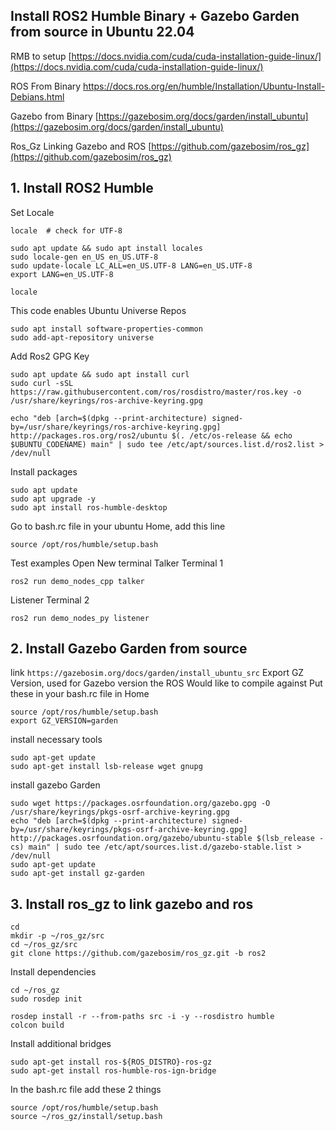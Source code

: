 ## Install ROS2 Humble Binary + Gazebo Garden from source in Ubuntu 22.04

RMB to setup
[https://docs.nvidia.com/cuda/cuda-installation-guide-linux/](https://docs.nvidia.com/cuda/cuda-installation-guide-linux/)

ROS From Binary
[https://docs.ros.org/en/humble/Installation/Ubuntu-Install-Debians.html ](https://docs.ros.org/en/humble/Installation/Ubuntu-Install-Debians.html )

Gazebo from Binary
[https://gazebosim.org/docs/garden/install_ubuntu](https://gazebosim.org/docs/garden/install_ubuntu)

Ros_Gz Linking Gazebo and ROS
[https://github.com/gazebosim/ros_gz](https://github.com/gazebosim/ros_gz)

## 1. Install ROS2 Humble
Set Locale
```
locale  # check for UTF-8

sudo apt update && sudo apt install locales
sudo locale-gen en_US en_US.UTF-8
sudo update-locale LC_ALL=en_US.UTF-8 LANG=en_US.UTF-8
export LANG=en_US.UTF-8

locale 
```

This code enables Ubuntu Universe Repos
```
sudo apt install software-properties-common
sudo add-apt-repository universe
```

Add Ros2 GPG Key
```
sudo apt update && sudo apt install curl
sudo curl -sSL https://raw.githubusercontent.com/ros/rosdistro/master/ros.key -o /usr/share/keyrings/ros-archive-keyring.gpg
```
```
echo "deb [arch=$(dpkg --print-architecture) signed-by=/usr/share/keyrings/ros-archive-keyring.gpg] http://packages.ros.org/ros2/ubuntu $(. /etc/os-release && echo $UBUNTU_CODENAME) main" | sudo tee /etc/apt/sources.list.d/ros2.list > /dev/null
```

Install packages
```
sudo apt update
sudo apt upgrade -y
sudo apt install ros-humble-desktop
```

Go to bash.rc file in your ubuntu Home, add this line
```
source /opt/ros/humble/setup.bash
```

Test examples Open New terminal
Talker Terminal 1
``` 
ros2 run demo_nodes_cpp talker
```
Listener Terminal 2
```
ros2 run demo_nodes_py listener
```

## 2. Install Gazebo Garden from source 
link
```https://gazebosim.org/docs/garden/install_ubuntu_src```
Export GZ Version, used for Gazebo version the ROS Would like to compile against
Put these in your bash.rc file in Home
```
source /opt/ros/humble/setup.bash
export GZ_VERSION=garden
```

install necessary tools
```
sudo apt-get update
sudo apt-get install lsb-release wget gnupg
```

install gazebo Garden
```
sudo wget https://packages.osrfoundation.org/gazebo.gpg -O /usr/share/keyrings/pkgs-osrf-archive-keyring.gpg
echo "deb [arch=$(dpkg --print-architecture) signed-by=/usr/share/keyrings/pkgs-osrf-archive-keyring.gpg] http://packages.osrfoundation.org/gazebo/ubuntu-stable $(lsb_release -cs) main" | sudo tee /etc/apt/sources.list.d/gazebo-stable.list > /dev/null
sudo apt-get update
sudo apt-get install gz-garden
```

## 3. Install ros_gz to link gazebo and ros
```
cd
mkdir -p ~/ros_gz/src
cd ~/ros_gz/src
git clone https://github.com/gazebosim/ros_gz.git -b ros2
```

Install dependencies
```
cd ~/ros_gz
sudo rosdep init
```
```
rosdep install -r --from-paths src -i -y --rosdistro humble
colcon build
```

Install additional bridges
```
sudo apt-get install ros-${ROS_DISTRO}-ros-gz
sudo apt-get install ros-humble-ros-ign-bridge
```

In the bash.rc file add these 2 things
```
source /opt/ros/humble/setup.bash
source ~/ros_gz/install/setup.bash
```
